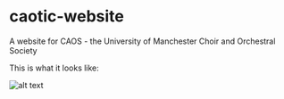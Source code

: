 caotic-website
==============

A website for CAOS - the University of Manchester Choir and Orchestral Society

This is what it looks like:


![alt text](https://raw.github.com/mattschofield/caotic-website/master/caos-landing-page.png)

